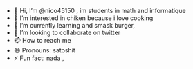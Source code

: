 - 👋 Hi, I’m @nico45150 , im students in math and informatique
- 👀 I’m interested in chiken because i love cooking
- 🌱 I’m currently learning and smask burger,
- 💞️ I’m looking to collaborate on twitter
- 📫 How to reach me 
- 😄 Pronouns: satoshit
- ⚡ Fun fact: nada ,
<!---
nico45150/nico45150 is a ✨ special ✨ repository because its `README.md` (this file) appears on your GitHub profile.
You can click the Preview link to take a look at your changes.
--->
